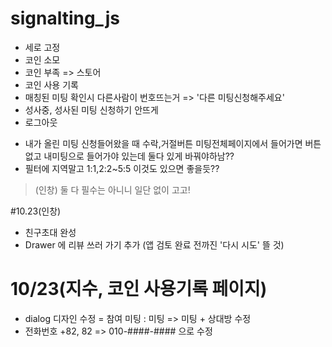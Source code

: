 # signalting_js
 
 - 세로 고정
 - 코인 소모
 - 코인 부족 => 스토어
 - 코인 사용 기록
 - 매칭된 미팅 확인시  다른사람이 번호뜨는거 => '다른 미팅신청해주세요'
 - 성사중, 성사된 미팅 신청하기 안뜨게
 - 로그아웃
 
 * 내가 올린 미팅 신청들어왔을 때 수락,거절버튼 미팅전체페이지에서 들어가면 버튼없고 내미팅으로 들어가야 있는데 둘다 있게 바꿔야하남??
 * 필터에 지역말고 1:1,2:2~5:5 이것도 있으면 좋을듯??
 > (인창) 둘 다 필수는 아니니 일단 없이 고고!

 
 #10.23(인창)
  - 친구초대 완성
  - Drawer 에 리뷰 쓰러 가기 추가 (앱 검토 완료 전까진 '다시 시도' 뜰 것) 

# 10/23(지수, 코인 사용기록 페이지)
 - dialog 디자인 수정
 = 참여 미팅 : 미팅 => 미팅 + 상대방 수정
 - 전화번호 +82, 82 => 010-####-#### 으로 수정